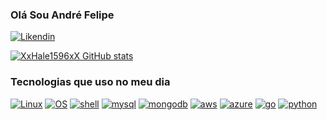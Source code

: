 ### Olá Sou André Felipe ###

[![Likendin](https://img.shields.io/badge/LinkedIn-0077B5?style=for-the-badge&logo=linkedin&logoColor=white)](https://www.linkedin.com/in/andr%C3%A9-felipe-33b26340/)


[![XxHale1596xX GitHub stats](https://github-readme-stats.vercel.app/api?username=XxHale1596xX&show_icons=true&theme=tokyonight)]()

### Tecnologias que uso no meu dia ###

 [![Linux](https://img.shields.io/badge/Linux-FCC624?style=for-the-badge&logo=linux&logoColor=black)]() [![OS](https://img.shields.io/badge/Debian-A81D33?style=for-the-badge&logo=debian&logoColor=white)](https://www.debian.org/)  [![shell](https://img.shields.io/badge/Shell_Script-121011?style=for-the-badge&logo=gnu-bash&logoColor=white)]() [![mysql](https://img.shields.io/badge/MySQL-00000F?style=for-the-badge&logo=mysql&logoColor=white)]() [![mongodb](https://img.shields.io/badge/MongoDB-4EA94B?style=for-the-badge&logo=mongodb&logoColor=white)]() [![aws](https://img.shields.io/badge/Amazon_AWS-232F3E?style=for-the-badge&logo=amazon-aws&logoColor=white)]() [![azure](https://img.shields.io/badge/Microsoft_Azure-0089D6?style=for-the-badge&logo=microsoft-azure&logoColor=white)]() [![go](https://img.shields.io/badge/Go-00ADD8?style=for-the-badge&logo=go&logoColor=white)]() [![python](https://img.shields.io/badge/Python-14354C?style=for-the-badge&logo=python&logoColor=white)]()
